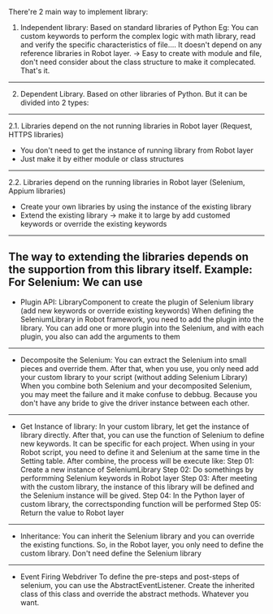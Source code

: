 There're 2 main way to implement library:
1. Independent library: 
Based on standard libraries of Python 
Eg: You can custom keywords to perform the complex logic with math library, read and verify the specific characteristics of file....
It doesn't depend on any reference libraries in Robot layer. -> Easy to create with module and file, don't need consider about the class structure to make it complecated. That's it. 
-------------------------------------------------------------------------

2. Dependent Library. Based on other libraries of Python. But it can be divided into 2 types:
-------------------------------------------------------------------------

2.1. Libraries depend on the not running libraries in Robot layer (Request, HTTPS libraries)
- You don't need to get the instance of running library from Robot layer
- Just make it by either module or class structures
-------------------------------------------------------------------------

2.2. Libraries depend on the running libraries in Robot layer (Selenium, Appium  libraries)
- Create your own libraries by using the instance of the existing library
- Extend the existing library -> make it to large by add customed keywords or override the existing keywords 
-------------------------------------------------------------------------

The way to extending the libraries depends on the supportion from this library itself. 
Example: 
For Selenium: We can use
--------------

- Plugin API: 
LibraryComponent to create the plugin of Selenium library (add new keywords or override existing keywords) 
When defining the SeleniumLibrary in Robot framework, you need to add the plugin into the library.
You can add one or more plugin into the Selenium, and with each plugin, you also can add the arguments to them
--------------

- Decomposite the Selenium: 
You can extract the Selenium into small pieces and override them.
After that, when you use, you only need add your custom library to your script (without adding Selenium Library)
When you combine both Selenium and your decomposited Selenium, you may meet the failure and it make confuse to debbug. Because you don't have any bride to give the driver instance between each other.
--------------

- Get Instance of library: 
In your custom library, let get the instance of library directly. After that, you can use the function of Selenium to define new keywords. It can be specific for each project.
When using in your Robot script, you need to define it and Selenium at the same time in the Setting table. After combine, the process will be execute like:
Step 01: Create a new instance of SeleniumLibrary
Step 02: Do somethings by performming Selenium keywords in Robot layer
Step 03: After meeting with the custom library, the instance of this library will be defined and the Selenium instance will be gived.
Step 04: In the Python layer of custom library, the correctsponding function will be performed 
Step 05: Return the value to Robot layer
--------------

- Inheritance: 
You can inherit the Selenium library and you can override the existing functions.
So, in the Robot layer, you only need to define the custom library. Don't need define the Selenium library
--------------

- Event Firing Webdriver
To define the pre-steps and post-steps of selenium, you can use the AbstractEventListener. Create the inherited class of this class and override the abstract methods. Whatever you want.




